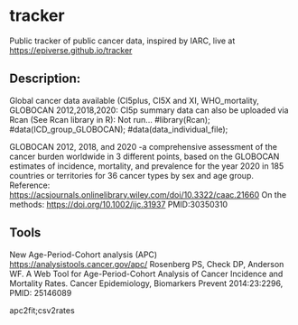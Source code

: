 # tracker
Public tracker of public cancer data, inspired by IARC, live at https://epiverse.github.io/tracker

## Description:

Global cancer data available (CI5plus, CI5X and XI, WHO_mortality, GLOBOCAN 2012,2018,2020:
CI5p summary data can also be uploaded via Rcan (See Rcan library in R):
Not run...
#library(Rcan);
#data(ICD_group_GLOBOCAN);
#data(data_individual_file);

GLOBOCAN 2012, 2018, and 2020 -a comprehensive assessment of the cancer burden worldwide in 3 different points, based on the GLOBOCAN estimates of incidence, mortality, and prevalence for the year 2020 in 185 countries or territories for 36 cancer types by sex and age group.
Reference: https://acsjournals.onlinelibrary.wiley.com/doi/10.3322/caac.21660
On the methods: https://doi.org/10.1002/ijc.31937 PMID:30350310

## Tools
New Age-Period-Cohort analysis (APC)
https://analysistools.cancer.gov/apc/
Rosenberg PS, Check DP, Anderson WF. A Web Tool for Age-Period-Cohort Analysis of Cancer Incidence and Mortality Rates. Cancer Epidemiology, Biomarkers Prevent 2014:23:2296, PMID: 25146089

apc2fit;csv2rates

#
